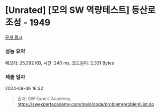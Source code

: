 # [Unrated] [모의 SW 역량테스트] 등산로 조성 - 1949 

[문제 링크](https://swexpertacademy.com/main/code/problem/problemDetail.do?contestProbId=AV5PoOKKAPIDFAUq) 

### 성능 요약

메모리: 25,392 KB, 시간: 240 ms, 코드길이: 2,331 Bytes

### 제출 일자

2024-09-06 16:32



> 출처: SW Expert Academy, https://swexpertacademy.com/main/code/problem/problemList.do